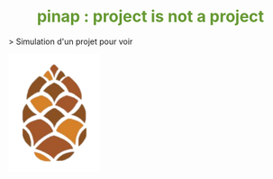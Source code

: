 <h1 align="center" style="color:#693">pinap : project is not a project</h1>
> Simulation d'un projet pour voir

![pinap logo](pinap.png)
